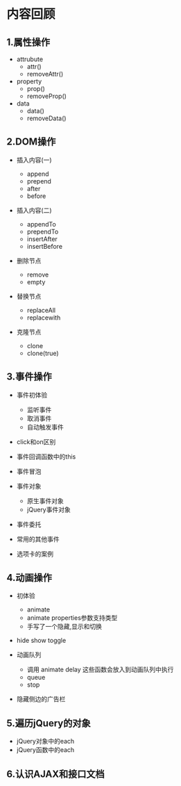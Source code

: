 # 内容回顾



## 1.属性操作

- attrubute
  - attr()
  - removeAttr()
- property
  - prop()
  - removeProp()
- data
  - data()
  - removeData()



## 2.DOM操作

- 插入内容(一)
  - append
  - prepend
  - after
  - before

- 插入内容(二)
  - appendTo
  - prependTo
  - insertAfter
  - insertBefore

- 删除节点
  - remove
  - empty
- 替换节点
  - replaceAll
  - replacewith
- 克隆节点
  - clone
  - clone(true)

## 3.事件操作

- 事件初体验
  - 监听事件
  - 取消事件
  - 自动触发事件
- click和on区别
- 事件回调函数中的this

- 事件冒泡
- 事件对象
  - 原生事件对象
  - jQuery事件对象
- 事件委托
- 常用的其他事件
- 选项卡的案例



## 4.动画操作

- 初体验

  - animate
  - animate properties参数支持类型
  - 手写了一个隐藏,显示和切换

  

- hide  show  toggle

- 动画队列
  - 调用 animate   delay  这些函数会放入到动画队列中执行
  - queue
  - stop
- 隐藏侧边的广告栏

## 5.遍历jQuery的对象

- jQuery对象中的each
- jQuery函数中的each

## 6.认识AJAX和接口文档































